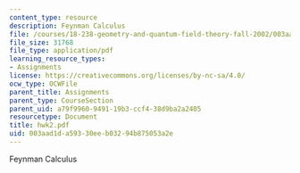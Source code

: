 ```yaml
---
content_type: resource
description: Feynman Calculus
file: /courses/18-238-geometry-and-quantum-field-theory-fall-2002/003aad1da59330eeb03294b875053a2e_hwk2.pdf
file_size: 31768
file_type: application/pdf
learning_resource_types:
- Assignments
license: https://creativecommons.org/licenses/by-nc-sa/4.0/
ocw_type: OCWFile
parent_title: Assignments
parent_type: CourseSection
parent_uid: a79f9960-9491-19b3-ccf4-38d9ba2a2405
resourcetype: Document
title: hwk2.pdf
uid: 003aad1d-a593-30ee-b032-94b875053a2e
---
```

Feynman Calculus